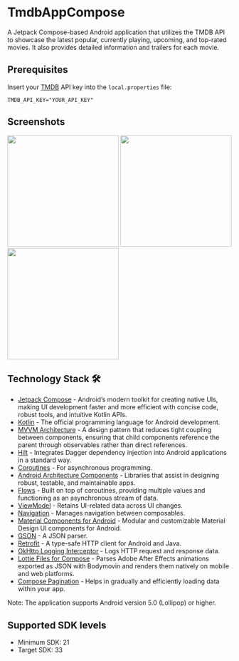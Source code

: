 # TmdbAppCompose
A Jetpack Compose-based Android application that utilizes the TMDB API to showcase the latest popular, currently playing, upcoming, and top-rated movies. It also provides detailed information and trailers for each movie.

## Prerequisites
Insert your [TMDB](https://www.themoviedb.org/) API key into the `local.properties` file:
```
TMDB_API_KEY="YOUR_API_KEY"
```

## Screenshots
<img src="https://user-images.githubusercontent.com/48273411/210358426-4d34cf3e-67ba-4bcd-b13e-26b353e26ea4.png" width="250" /> <img src="https://user-images.githubusercontent.com/48273411/210358652-aaf94cfc-9c6d-43de-bf54-be6c2bc05661.png" width="250" /> <img src="https://user-images.githubusercontent.com/48273411/210358837-288db934-7dce-478a-b16d-1677ccc109e0.png" width="250" />

## Technology Stack 🛠
- [Jetpack Compose](https://developer.android.com/jetpack/compose/) - Android’s modern toolkit for creating native UIs, making UI development faster and more efficient with concise code, robust tools, and intuitive Kotlin APIs.
- [Kotlin](https://kotlinlang.org/) - The official programming language for Android development.
- [MVVM Architecture](https://developer.android.com/topic/architecture) - A design pattern that reduces tight coupling between components, ensuring that child components reference the parent through observables rather than direct references.
- [Hilt](https://dagger.dev/hilt/) - Integrates Dagger dependency injection into Android applications in a standard way.
- [Coroutines](https://kotlinlang.org/docs/reference/coroutines-overview.html) - For asynchronous programming.
- [Android Architecture Components](https://developer.android.com/topic/libraries/architecture) - Libraries that assist in designing robust, testable, and maintainable apps.
- [Flows](https://developer.android.com/kotlin/flow) - Built on top of coroutines, providing multiple values and functioning as an asynchronous stream of data.
- [ViewModel](https://developer.android.com/topic/libraries/architecture/viewmodel) - Retains UI-related data across UI changes.
- [Navigation](https://developer.android.com/jetpack/compose/navigation) - Manages navigation between composables.
- [Material Components for Android](https://github.com/material-components/material-components-android) - Modular and customizable Material Design UI components for Android.
- [GSON](https://github.com/square/gson) - A JSON parser.
- [Retrofit](https://github.com/square/retrofit) - A type-safe HTTP client for Android and Java.
- [OkHttp Logging Interceptor](https://github.com/square/okhttp/blob/master/okhttp-logging-interceptor/README.md) - Logs HTTP request and response data.
- [Lottie Files for Compose](https://github.com/airbnb/lottie) - Parses Adobe After Effects animations exported as JSON with Bodymovin and renders them natively on mobile and web platforms.
- [Compose Pagination](https://developer.android.com/jetpack/androidx/releases/paging) - Helps in gradually and efficiently loading data within your app.

Note: The application supports Android version 5.0 (Lollipop) or higher.

Supported SDK levels
--------------------
- Minimum SDK: 21
- Target SDK: 33
